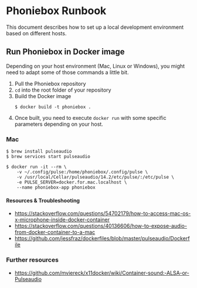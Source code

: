 # Phoniebox Runbook

This document describes how to set up a local development environment based on different hosts.

## Run Phoniebox in Docker image

Depending on your host environment (Mac, Linux or Windows), you might need to adapt some of those commands a little bit.

1. Pull the Phoniebox repository
1. `cd` into the root folder of your repository
1. Build the Docker image
    ```
    $ docker build -t phoniebox .
    ```
1. Once built, you need to execute `docker run` with some specific parameters depending on your host.

### Mac

```
$ brew install pulseaudio
$ brew services start pulseaudio

$ docker run -it --rm \
    -v ~/.config/pulse:/home/phoniebox/.config/pulse \
    -v /usr/local/Cellar/pulseaudio/14.2/etc/pulse/:/etc/pulse \
    -e PULSE_SERVER=docker.for.mac.localhost \
    --name phoniebox-app phoniebox
```

#### Resources & Troubleshooting

* https://stackoverflow.com/questions/54702179/how-to-access-mac-os-x-microphone-inside-docker-container
* https://stackoverflow.com/questions/40136606/how-to-expose-audio-from-docker-container-to-a-mac
* https://github.com/jessfraz/dockerfiles/blob/master/pulseaudio/Dockerfile

### Further resources

* https://github.com/mviereck/x11docker/wiki/Container-sound:-ALSA-or-Pulseaudio